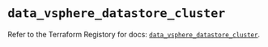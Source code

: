 # `data_vsphere_datastore_cluster`

Refer to the Terraform Registory for docs: [`data_vsphere_datastore_cluster`](https://www.terraform.io/docs/providers/vsphere/d/datastore_cluster).
